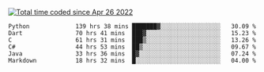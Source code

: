 <a href="https://wakatime.com/@9797ee4f-4108-45bb-8fc2-b36b9c1a1c89"><img src="https://wakatime.com/badge/user/9797ee4f-4108-45bb-8fc2-b36b9c1a1c89.svg?style=for-the-badge" alt="Total time coded since Apr 26 2022" /></a>

<!--START_SECTION:waka-->

```text
Python             139 hrs 38 mins ███████▓░░░░░░░░░░░░░░░░░   30.09 %
Dart               70 hrs 41 mins  ███▓░░░░░░░░░░░░░░░░░░░░░   15.23 %
C                  61 hrs 31 mins  ███▒░░░░░░░░░░░░░░░░░░░░░   13.26 %
C#                 44 hrs 53 mins  ██▒░░░░░░░░░░░░░░░░░░░░░░   09.67 %
Java               33 hrs 36 mins  █▓░░░░░░░░░░░░░░░░░░░░░░░   07.24 %
Markdown           18 hrs 32 mins  █░░░░░░░░░░░░░░░░░░░░░░░░   04.00 %
```

<!--END_SECTION:waka-->
